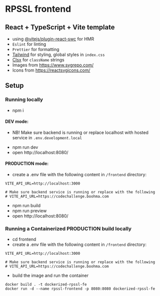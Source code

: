 # RPSSL frontend

## React + TypeScript + Vite template

- using [@vitejs/plugin-react-swc](https://github.com/vitejs/vite-plugin-react-swc) for HMR
- `Eslint` for linting
- `Prettier` for formatting
- [Tailwind](https://tailwindcss.com/) for styling, global styles in `index.css`
- [Clsx](https://www.npmjs.com/package/clsx) for `className` strings
- Images from https://www.svgrepo.com/
- Icons from https://reactsvgicons.com/

## Setup

### Running locally

- npm i

#### DEV mode:

- NB! Make sure backend is running or replace localhost with hosted service in `.env.development.local`

* npm run dev
* open http://localhost:8080/

#### PRODUCTION mode:

- create a .env file with the following content in `/frontend` directory:

```tsx
VITE_API_URL=http://localhost:3000

# Make sure backend service is running or replace with the following
# VITE_API_URL=https://codechallenge.boohma.com
```

- npm run build
- npm run preview
- open http://localhost:8080/

### Running a Containerized PRODUCTION build locally

- cd frontend
- create a .env file with the following content in `/frontend` directory:

```tsx
VITE_API_URL=http://localhost:3000

# Make sure backend service is running or replace with the following
# VITE_API_URL=https://codechallenge.boohma.com
```

- build the image and run the container

```tsx
docker build . -t dockerized-rpssl-fe
docker run -d --name rpssl-frontend -p 8080:8080 dockerized-rpssl-fe
```
